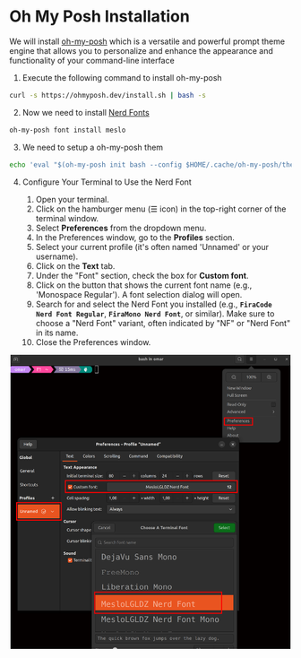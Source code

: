 # Oh My Posh Installation

We will install [oh-my-posh](https://ohmyposh.dev/) which  is a versatile and powerful prompt theme engine that allows you to personalize and enhance the appearance and functionality of your command-line interface


1. Execute the following command to install oh-my-posh

```bash
curl -s https://ohmyposh.dev/install.sh | bash -s
```

2. Now we need to install [Nerd Fonts](https://www.nerdfonts.com/) 

```bash
oh-my-posh font install meslo
```

3. We need to setup a oh-my-posh them

```bash
echo 'eval "$(oh-my-posh init bash --config $HOME/.cache/oh-my-posh/themes/jandedobbeleer.omp.json)"' >> ~/.bashrc
```

4. Configure Your Terminal to Use the Nerd Font

    1.  Open your terminal.
    2.  Click on the hamburger menu (☰ icon) in the top-right corner of the terminal window.
    3.  Select **Preferences** from the dropdown menu.
    4.  In the Preferences window, go to the **Profiles** section.
    5.  Select your current profile (it's often named 'Unnamed' or your username).
    6.  Click on the **Text** tab.
    7.  Under the "Font" section, check the box for **Custom font**.
    8.  Click on the button that shows the current font name (e.g., 'Monospace Regular'). A font selection dialog will open.
    9.  Search for and select the Nerd Font you installed (e.g., **`FiraCode Nerd Font Regular`**, **`FiraMono Nerd Font`**, or similar). Make sure to choose a "Nerd Font" variant, often indicated by "NF" or "Nerd Font" in its name.
    10. Close the Preferences window.

<div align="center">
  <img src="../images/activate_nerd_font.png" alt="Activate Nerd Font" width="500"/>
</div>